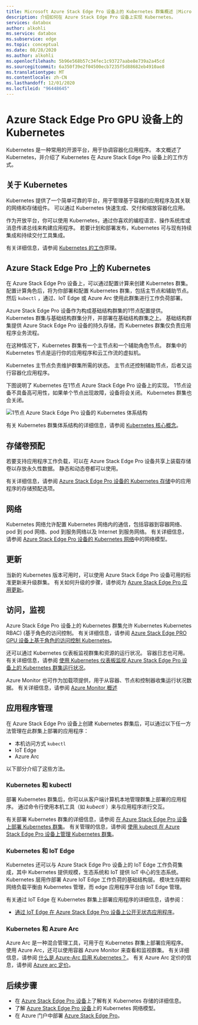 ```yaml
---
title: Microsoft Azure Stack Edge Pro 设备上的 Kubernetes 群集概述 |Microsoft Docs
description: 介绍如何在 Azure Stack Edge Pro 设备上实现 Kubernetes。
services: databox
author: alkohli
ms.service: databox
ms.subservice: edge
ms.topic: conceptual
ms.date: 08/28/2020
ms.author: alkohli
ms.openlocfilehash: 5b96e568b57c34fec1c93727aabe8e739a2a45cd
ms.sourcegitcommit: 6a350f39e2f04500ecb7235f5d88682eb4910ae8
ms.translationtype: MT
ms.contentlocale: zh-CN
ms.lasthandoff: 12/01/2020
ms.locfileid: "96448645"
---
```

# <a name="kubernetes-on-your-azure-stack-edge-pro-gpu-device"></a>Azure Stack Edge Pro GPU 设备上的 Kubernetes

Kubernetes 是一种常用的开源平台，用于协调容器化应用程序。 本文概述了 Kubernetes，并介绍了 Kubernetes 在 Azure Stack Edge Pro 设备上的工作方式。 

## <a name="about-kubernetes"></a>关于 Kubernetes 

Kubernetes 提供了一个简单可靠的平台，用于管理基于容器的应用程序及其关联的网络和存储组件。 可以通过 Kubernetes 快速生成、交付和缩放容器化应用。

作为开放平台，你可以使用 Kubernetes，通过你喜欢的编程语言、操作系统库或消息传递总线来构建应用程序。 若要计划和部署发布，Kubernetes 可与现有持续集成和持续交付工具集成。

有关详细信息，请参阅 [Kubernetes 的工作](https://www.youtube.com/watch?v=q1PcAawa4Bg&list=PLLasX02E8BPCrIhFrc_ZiINhbRkYMKdPT&index=2&t=0s)原理。

## <a name="kubernetes-on-azure-stack-edge-pro"></a>Azure Stack Edge Pro 上的 Kubernetes

在 Azure Stack Edge Pro 设备上，可以通过配置计算来创建 Kubernetes 群集。 配置计算角色后，将为你部署和配置 Kubernetes 群集，包括主节点和辅助节点。 然后 `kubectl` ，通过、IoT Edge 或 Azure Arc 使用此群集进行工作负荷部署。

Azure Stack Edge Pro 设备作为构成基础结构群集的1节点配置提供。 Kubernetes 群集与基础结构群集分开，并部署在基础结构群集之上。 基础结构群集提供 Azure Stack Edge Pro 设备的持久存储，而 Kubernetes 群集仅负责应用程序业务流程。 

在这种情况下，Kubernetes 群集有一个主节点和一个辅助角色节点。 群集中的 Kubernetes 节点是运行你的应用程序和云工作流的虚拟机。 

Kubernetes 主节点负责维护群集所需的状态。 主节点还控制辅助节点，后者又运行容器化应用程序。 

下图说明了 Kubernetes 在1节点 Azure Stack Edge Pro 设备上的实现。 1节点设备不具备高可用性，如果单个节点出现故障，设备将会关闭。 Kubernetes 群集也会关闭。

![1节点 Azure Stack Edge Pro 设备的 Kubernetes 体系结构](media/azure-stack-edge-gpu-kubernetes-overview/kubernetes-architecture-1-node.png)

有关 Kubernetes 群集体系结构的详细信息，请参阅 [Kubernetes 核心概念](https://kubernetes.io/docs/concepts/architecture/)。


<!--The Kubernetes cluster control plane components make global decisions about the cluster. The control plane has:

- *kubeapiserver* that is the front end of the Kubernetes API and exposes the API.
- *etcd* that is a highly available key value store that backs up all the Kubernetes cluster data.
- *kube-scheduler* that makes scheduling decisions.
- *kube-controller-manager* that runs controller processes such as those for node controllers, replications controllers, endpoint controllers, and service account and token controllers. -->

## <a name="storage-volume-provisioning"></a>存储卷预配

若要支持应用程序工作负载，可以在 Azure Stack Edge Pro 设备共享上装载存储卷以存放永久性数据。 静态和动态卷都可以使用。 

有关详细信息，请参阅 [Azure Stack Edge Pro 设备的 Kubernetes 存储](azure-stack-edge-gpu-kubernetes-storage.md)中的应用程序的存储预配选项。

## <a name="networking"></a>网络

Kubernetes 网络允许配置 Kubernetes 网络内的通信，包括容器到容器网络、pod 到 pod 网络、pod 到服务网络以及 Internet 到服务网络。 有关详细信息，请参阅 [Azure Stack Edge Pro 设备的 Kubernetes 网络](azure-stack-edge-gpu-kubernetes-networking.md)中的网络模型。

## <a name="updates"></a>更新

当新的 Kubernetes 版本可用时，可以使用 Azure Stack Edge Pro 设备可用的标准更新来升级群集。 有关如何升级的步骤，请参阅为 [Azure Stack Edge Pro 应用更新](azure-stack-edge-gpu-install-update.md)。

## <a name="access-monitoring"></a>访问，监视

Azure Stack Edge Pro 设备上的 Kubernetes 群集允许 Kubernetes Kubernetes RBAC)  (基于角色的访问控制。 有关详细信息，请参阅 [Azure Stack Edge PRO GPU 设备上基于角色的访问控制 Kubernetes](azure-stack-edge-gpu-kubernetes-rbac.md)。

还可以通过 Kubernetes 仪表板监视群集和资源的运行状况。 容器日志也可用。 有关详细信息，请参阅 [使用 Kubernetes 仪表板监视 Azure Stack Edge Pro 设备上的 Kubernetes 群集运行状况](azure-stack-edge-gpu-monitor-kubernetes-dashboard.md)。

Azure Monitor 也可作为加载项提供，用于从容器、节点和控制器收集运行状况数据。 有关详细信息，请参阅 [Azure Monitor 概述](../azure-monitor/overview.md)

<!--## Private container registry

Kubernetes on Azure Stack Edge Pro device allows for the private storage of your images by providing a local container registry.-->

## <a name="application-management"></a>应用程序管理

在 Azure Stack Edge Pro 设备上创建 Kubernetes 群集后，可以通过以下任一方法管理在此群集上部署的应用程序：

- 本机访问方式 `kubectl`
- IoT Edge 
- Azure Arc

以下部分介绍了这些方法。


### <a name="kubernetes-and-kubectl"></a>Kubernetes 和 kubectl

部署 Kubernetes 群集后，你可以从客户端计算机本地管理群集上部署的应用程序。 通过命令行使用本机工具（如 *kubectl* ）来与应用程序进行交互。 

有关部署 Kubernetes 群集的详细信息，请参阅 [在 Azure Stack Edge Pro 设备上部署 Kubernetes 群集](azure-stack-edge-gpu-create-kubernetes-cluster.md)。 有关管理的信息，请参阅 [使用 kubectl 在 Azure Stack Edge Pro 设备上管理 Kubernetes 群集](azure-stack-edge-gpu-create-kubernetes-cluster.md)。


### <a name="kubernetes-and-iot-edge"></a>Kubernetes 和 IoT Edge

Kubernetes 还可以与 Azure Stack Edge Pro 设备上的 IoT Edge 工作负荷集成，其中 Kubernetes 提供规模，生态系统和 IoT 提供 IoT 中心的生态系统。 Kubernetes 层用作部署 Azure IoT Edge 工作负荷的基础结构层。 模块生存期和网络负载平衡由 Kubernetes 管理，而 edge 应用程序平台由 IoT Edge 管理。

有关通过 IoT Edge 在 Kubernetes 群集上部署应用程序的详细信息，请参阅： 

- [通过 IoT Edge 在 Azure Stack Edge Pro 设备上公开无状态应用程序](azure-stack-edge-gpu-deploy-stateless-application-iot-edge-module.md)。


### <a name="kubernetes-and-azure-arc"></a>Kubernetes 和 Azure Arc

Azure Arc 是一种混合管理工具，可用于在 Kubernetes 群集上部署应用程序。 使用 Azure Arc，还可以使用容器 Azure Monitor 来查看和监视群集。 有关详细信息，请参阅 [什么是 Azure-Arc 启用 Kubernetes？](../azure-arc/kubernetes/overview.md)。 有关 Azure Arc 定价的信息，请参阅 [Azure arc 定价](https://azure.microsoft.com/services/azure-arc/#pricing)。


## <a name="next-steps"></a>后续步骤

- 在 [Azure Stack Edge Pro 设备](azure-stack-edge-gpu-kubernetes-storage.md)上了解有关 Kubernetes 存储的详细信息。
- 了解 [Azure Stack Edge Pro 设备](azure-stack-edge-gpu-kubernetes-networking.md)上的 Kubernetes 网络模型。
- 在 Azure 门户中部署 [Azure Stack Edge Pro](azure-stack-edge-gpu-deploy-prep.md)。